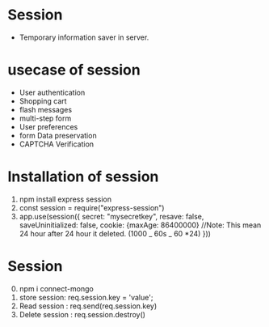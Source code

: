 # Session

- Temporary information saver in server.

# usecase of session

- User authentication
- Shopping cart
- flash messages
- multi-step form
- User preferences
- form Data preservation
- CAPTCHA Verification

# Installation of session

1. npm install express session
2. const session = require("express-session")
3. app.use(session({
   secret: "mysecretkey",
   resave: false,
   saveUninitialized: false,
   cookie: {maxAge: 86400000} //Note: This mean 24 hour after 24 hour it deleted. (1000 _ 60s _ 60 \*24)
   }))

# Session

0. npm i connect-mongo
1. store session: req.session.key = 'value';
2. Read session : req.send(req.session.key)
3. Delete session : req.session.destroy()
